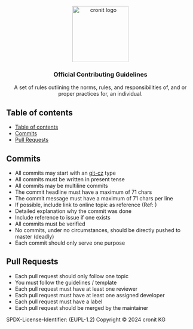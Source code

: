 <p align="center">
  <a href="https://www.cronit.io/" target="_blank" rel="noopener noreferrer">
    <img src="https://avatars.githubusercontent.com/u/89402750?s=200&v=4" alt="cronit logo" height="150">
  </a>
</p>

<h3 align="center">Official Contributing Guidelines</h3>

<p align="center">
  A set of rules outlining the norms, rules, and responsibilities of,
  and or proper practices for, an individual.
</p>

## Table of contents

- [Table of contents](#table-of-contents)
- [Commits](#commits)
- [Pull Requests](#pull-requests)

## [](#commits)Commits

- All commits may start with an [git-cz](https://github.com/streamich/git-cz) type
- All commits must be written in present tense
- All commits may be multiline commits
- The commit headline must have a maximum of 71 chars
- The commit message must have a maximum of 71 chars per line
- If possible, include link to online topic as reference (Ref: )
- Detailed explanation why the commit was done
- Include reference to issue if one exists
- All commits must be verified
- No commits, under no circumstances, should be directly pushed to master (deadly)
- Each commit should only serve one purpose

## [](#pull-requests)Pull Requests

- Each pull request should only follow one topic
- You must follow the guidelines / template
- Each pull request must have at least one reviewer
- Each pull request must have at least one assigned developer
- Each pull request must have a label
- Each pull request should be merged by the maintainer

SPDX-License-Identifier: (EUPL-1.2)
Copyright © 2024 cronit KG
